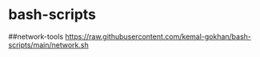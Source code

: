 # bash-scripts

##network-tools
https://raw.githubusercontent.com/kemal-gokhan/bash-scripts/main/network.sh
